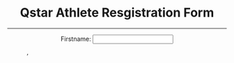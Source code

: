 <DOCTYPE html>
  <html>
    <head><title>Athlete page</title></head>
    <body>
      <p>
      <h1 align = "center">  Qstar Athlete Resgistration Form</h1>
      </p>
    <hr>
    <p>
      <div align = "center">
        <form>
          Firstname: <input type="text" name="fname"><br>
        </form>
    </div>
    </p>
  </hr>
  </body>
  </html>
          
          
          
          
          
          
          
          
          
          
          
          
          ,
